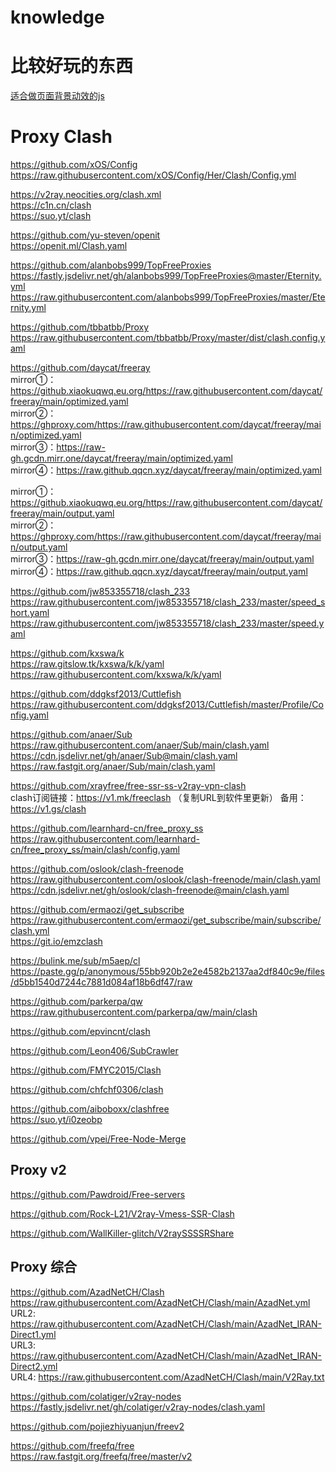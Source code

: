 # knowledge


# 比较好玩的东西

[适合做页面背景动效的js](http://paperjs.org/)

# Proxy Clash
https://github.com/xOS/Config \
https://raw.githubusercontent.com/xOS/Config/Her/Clash/Config.yml

https://v2ray.neocities.org/clash.xml \
https://c1n.cn/clash \
https://suo.yt/clash


https://github.com/yu-steven/openit \
https://openit.ml/Clash.yaml

https://github.com/alanbobs999/TopFreeProxies \
https://fastly.jsdelivr.net/gh/alanbobs999/TopFreeProxies@master/Eternity.yml \
https://raw.githubusercontent.com/alanbobs999/TopFreeProxies/master/Eternity.yml

https://github.com/tbbatbb/Proxy \
https://raw.githubusercontent.com/tbbatbb/Proxy/master/dist/clash.config.yaml

https://github.com/daycat/freeray \
mirror①：https://github.xiaokuqwq.eu.org/https://raw.githubusercontent.com/daycat/freeray/main/optimized.yaml \
mirror②：https://ghproxy.com/https://raw.githubusercontent.com/daycat/freeray/main/optimized.yaml \
mirror③：https://raw-gh.gcdn.mirr.one/daycat/freeray/main/optimized.yaml \
mirror④：https://raw.github.qqcn.xyz/daycat/freeray/main/optimized.yaml

mirror①：https://github.xiaokuqwq.eu.org/https://raw.githubusercontent.com/daycat/freeray/main/output.yaml \
mirror②：https://ghproxy.com/https://raw.githubusercontent.com/daycat/freeray/main/output.yaml \
mirror③：https://raw-gh.gcdn.mirr.one/daycat/freeray/main/output.yaml \
mirror④：https://raw.github.qqcn.xyz/daycat/freeray/main/output.yaml

https://github.com/jw853355718/clash_233 \
https://raw.githubusercontent.com/jw853355718/clash_233/master/speed_short.yaml \
https://raw.githubusercontent.com/jw853355718/clash_233/master/speed.yaml

https://github.com/kxswa/k \
https://raw.gitslow.tk/kxswa/k/k/yaml \
https://raw.githubusercontent.com/kxswa/k/k/yaml

https://github.com/ddgksf2013/Cuttlefish \
https://raw.githubusercontent.com/ddgksf2013/Cuttlefish/master/Profile/Config.yaml

https://github.com/anaer/Sub \
https://raw.githubusercontent.com/anaer/Sub/main/clash.yaml \
https://cdn.jsdelivr.net/gh/anaer/Sub@main/clash.yaml \
https://raw.fastgit.org/anaer/Sub/main/clash.yaml

https://github.com/xrayfree/free-ssr-ss-v2ray-vpn-clash \
clash订阅链接：https://v1.mk/freeclash （复制URL到软件里更新） 备用： https://v1.gs/clash

https://github.com/learnhard-cn/free_proxy_ss \
https://raw.githubusercontent.com/learnhard-cn/free_proxy_ss/main/clash/config.yaml

https://github.com/oslook/clash-freenode \
https://raw.githubusercontent.com/oslook/clash-freenode/main/clash.yaml \
https://cdn.jsdelivr.net/gh/oslook/clash-freenode@main/clash.yaml

https://github.com/ermaozi/get_subscribe \
https://raw.githubusercontent.com/ermaozi/get_subscribe/main/subscribe/clash.yml \
https://git.io/emzclash


https://bulink.me/sub/m5aep/cl \
https://paste.gg/p/anonymous/55bb920b2e2e4582b2137aa2df840c9e/files/d5bb1540d7244c7881d084af18b6df47/raw

https://github.com/parkerpa/qw \
https://raw.githubusercontent.com/parkerpa/qw/main/clash


https://github.com/epvincnt/clash

https://github.com/Leon406/SubCrawler

https://github.com/FMYC2015/Clash

https://github.com/chfchf0306/clash

https://github.com/aiboboxx/clashfree \
https://suo.yt/i0zeobp


https://github.com/vpei/Free-Node-Merge

## Proxy v2
https://github.com/Pawdroid/Free-servers

https://github.com/Rock-L21/V2ray-Vmess-SSR-Clash

https://github.com/WallKiller-glitch/V2raySSSSRShare

## Proxy 综合

https://github.com/AzadNetCH/Clash \
https://raw.githubusercontent.com/AzadNetCH/Clash/main/AzadNet.yml \
URL2: https://raw.githubusercontent.com/AzadNetCH/Clash/main/AzadNet_IRAN-Direct1.yml \
URL3: https://raw.githubusercontent.com/AzadNetCH/Clash/main/AzadNet_IRAN-Direct2.yml \
URL4: https://raw.githubusercontent.com/AzadNetCH/Clash/main/V2Ray.txt


https://github.com/colatiger/v2ray-nodes \
https://fastly.jsdelivr.net/gh/colatiger/v2ray-nodes/clash.yaml


https://github.com/pojiezhiyuanjun/freev2

https://github.com/freefq/free \
https://raw.fastgit.org/freefq/free/master/v2

